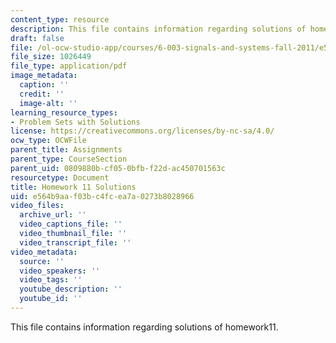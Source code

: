 ```yaml
---
content_type: resource
description: This file contains information regarding solutions of homework11.
draft: false
file: /ol-ocw-studio-app/courses/6-003-signals-and-systems-fall-2011/e564b9aaf03bc4fcea7a0273b8028966_MIT6_003F11_sol11.pdf
file_size: 1026449
file_type: application/pdf
image_metadata:
  caption: ''
  credit: ''
  image-alt: ''
learning_resource_types:
- Problem Sets with Solutions
license: https://creativecommons.org/licenses/by-nc-sa/4.0/
ocw_type: OCWFile
parent_title: Assignments
parent_type: CourseSection
parent_uid: 0809880b-cf05-0bfb-f22d-ac450701563c
resourcetype: Document
title: Homework 11 Solutions
uid: e564b9aa-f03b-c4fc-ea7a-0273b8028966
video_files:
  archive_url: ''
  video_captions_file: ''
  video_thumbnail_file: ''
  video_transcript_file: ''
video_metadata:
  source: ''
  video_speakers: ''
  video_tags: ''
  youtube_description: ''
  youtube_id: ''
---
```

This file contains information regarding solutions of homework11.
